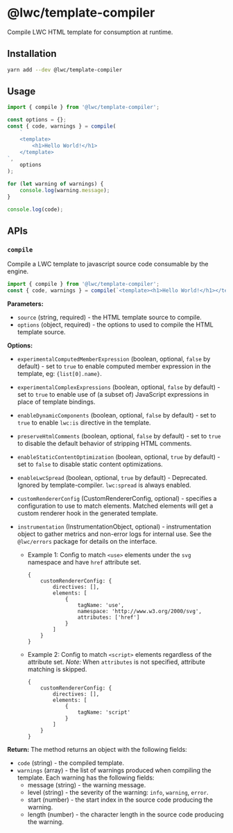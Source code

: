 # @lwc/template-compiler

Compile LWC HTML template for consumption at runtime.

## Installation

```sh
yarn add --dev @lwc/template-compiler
```

## Usage

```js
import { compile } from '@lwc/template-compiler';

const options = {};
const { code, warnings } = compile(
    `
    <template>
        <h1>Hello World!</h1>
    </template>
`,
    options
);

for (let warning of warnings) {
    console.log(warning.message);
}

console.log(code);
```

## APIs

### `compile`

Compile a LWC template to javascript source code consumable by the engine.

```js
import { compile } from '@lwc/template-compiler';
const { code, warnings } = compile(`<template><h1>Hello World!</h1></template>`, {});
```

**Parameters:**

-   `source` (string, required) - the HTML template source to compile.
-   `options` (object, required) - the options to used to compile the HTML template source.

**Options:**

-   `experimentalComputedMemberExpression` (boolean, optional, `false` by default) - set to `true` to enable computed member expression in the template, eg: `{list[0].name}`.
-   `experimentalComplexExpressions` (boolean, optional, `false` by default) - set to `true` to enable use of (a subset of) JavaScript expressions in place of template bindings.
-   `enableDynamicComponents` (boolean, optional, `false` by default) - set to `true` to enable `lwc:is` directive in the template.
-   `preserveHtmlComments` (boolean, optional, `false` by default) - set to `true` to disable the default behavior of stripping HTML comments.
-   `enableStaticContentOptimization` (boolean, optional, `true` by default) - set to `false` to disable static content optimizations.
-   `enableLwcSpread` (boolean, optional, `true` by default) - Deprecated. Ignored by template-compiler. `lwc:spread` is always enabled.
-   `customRendererConfig` (CustomRendererConfig, optional) - specifies a configuration to use to match elements. Matched elements will get a custom renderer hook in the generated template.
-   `instrumentation` (InstrumentationObject, optional) - instrumentation object to gather metrics and non-error logs for internal use. See the `@lwc/errors` package for details on the interface.

    -   Example 1: Config to match `<use>` elements under the `svg` namespace and have `href` attribute set.

        ```
        {
            customRendererConfig: {
                directives: [],
                elements: [
                    {
                        tagName: 'use',
                        namespace: 'http://www.w3.org/2000/svg',
                        attributes: ['href']
                    }
                ]
            }
        }
        ```

    -   Example 2: Config to match `<script>` elements regardless of the attribute set. _Note:_ When `attributes` is not specified, attribute matching is skipped.
        ```
        {
            customRendererConfig: {
                directives: [],
                elements: [
                    {
                        tagName: 'script'
                    }
                ]
            }
        }
        ```

**Return:**
The method returns an object with the following fields:

-   `code` (string) - the compiled template.
-   `warnings` (array) - the list of warnings produced when compiling the template. Each warning has the following fields:
    -   message (string) - the warning message.
    -   level (string) - the severity of the warning: `info`, `warning`, `error`.
    -   start (number) - the start index in the source code producing the warning.
    -   length (number) - the character length in the source code producing the warning.
